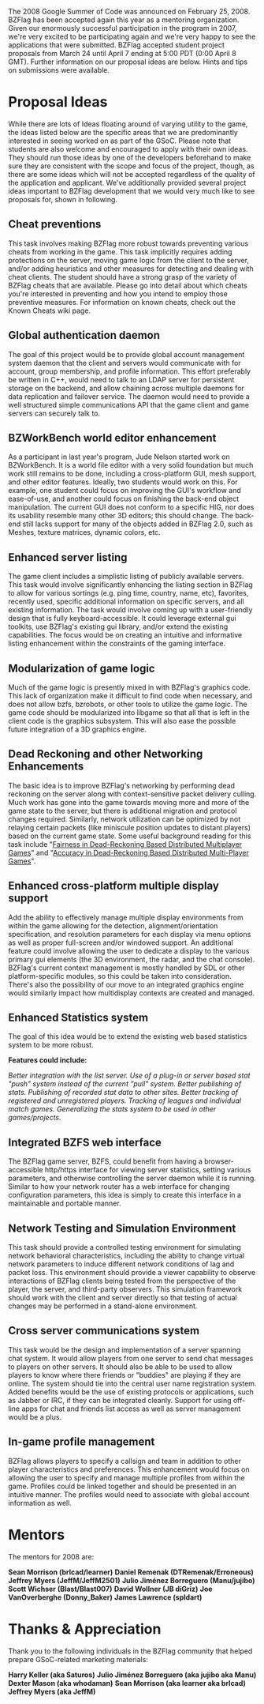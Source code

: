 The 2008 Google Summer of Code was announced on February 25, 2008.  BZFlag has been accepted again this year as a mentoring organization.  Given our enormously successful participation in the program in 2007, we're very excited to be participating again and we're very happy to see the applications that were submitted. BZFlag accepted student project proposals from March 24 until April 7 ending at 5:00 PDT (0:00 April 8 GMT). Further information on our proposal ideas are below.  Hints and tips on submissions were available.

# Proposal Ideas

While there are lots of Ideas floating around of varying utility to the game, the ideas listed below are the specific areas that we are predominantly interested in seeing worked on as part of the GSoC.  Please note that students are also welcome and encouraged to apply with their own ideas.  They should run those ideas by one of the developers beforehand to make sure they are consistent with the scope and focus of the project, though, as there are some ideas which will not be accepted regardless of the quality of the application and applicant.  We've additionally provided several project ideas important to BZFlag development that we would very much like to see proposals for, shown in following. 

## Cheat preventions
This task involves making BZFlag more robust towards preventing various cheats from working in the game.  This task implicitly requires adding protections on the server, moving game logic from the client to the server, and/or adding heuristics and other measures for detecting and dealing with cheat clients.  The student should have a strong grasp of the variety of BZFlag cheats that are available.  Please go into detail about which cheats you're interested in preventing and how you intend to employ those preventive measures. For information on known cheats, check out the Known Cheats wiki page.

## Global authentication daemon
The goal of this project would be to provide global account management system daemon that the client and servers would communicate with for account, group membership, and profile information.  This effort preferably be written in C++, would need to talk to an LDAP server for persistent storage on the backend, and allow chaining across multiple daemons for data replication and failover service.  The daemon would need to provide a well structured simple communications API that the game client and game servers can securely talk to.

## BZWorkBench world editor enhancement
As a participant in last year's program, Jude Nelson started work on BZWorkBench.  It is a world file editor with a very solid foundation but much work still remains to be done, including a cross-platform GUI, mesh support, and other editor features.  Ideally, two students would work on this.  For example, one student could focus on improving the GUI's workflow and ease-of-use, and another could focus on finishing the back-end object manipulation.
The current GUI does not conform to a specific HIG, nor does its usability resemble many other 3D editors; this should change.  The back-end still lacks support for many of the objects added in BZFlag 2.0, such as Meshes, texture matrices, dynamic colors, etc.

## Enhanced server listing
The game client includes a simplistic listing of publicly available servers.  This task would involve significantly enhancing the listing section in BZFlag to allow for various sortings (e.g. ping time, country, name, etc), favorites, recently used, specific additional information on specific servers, and all existing information.  The task would involve coming up with a user-friendly design that is fully keyboard-accessible.  It could leverage external gui toolkits, use BZFlag's existing gui library, and/or extend the existing capabilities.  The focus would be on creating an intuitive and informative listing enhancement within the constraints of the gaming interface.

## Modularization of game logic
Much of the game logic is presently mixed in with BZFlag's graphics code. This lack of organization make it difficult to find code when necessary, and does not allow bzfs, bzrobots, or other tools to utilize the game logic. The game code should be modularized into libgame so that all that is left in the client code is the graphics subsystem. This will also ease the possible future integration of a 3D graphics engine.

## Dead Reckoning and other Networking Enhancements
The basic idea is to improve BZFlag's networking by performing dead reckoning on the server along with context-sensitive packet delivery culling.  Much work has gone into the game towards moving more and more of the game state to the server, but there is additional migration and protocol changes required.  Similarly, network utilization can be optimized by not relaying certain packets (like miniscule position updates to distant players) based on the current game state.  Some useful background reading for this task include "[Fairness in Dead-Reckoning Based Distributed Multiplayer Games](http://www.research.ibm.com/netgames2005/papers/aggarwal.pdf)" and "[Accuracy in Dead-Reckoning Based Distributed Multi-Player Games](http://www.sigcomm.org/sigcomm2004/workshop_papers/net610-aggarwal.pdf)".

## Enhanced cross-platform multiple display support
Add the ability to effectively manage multiple display environments from within the game allowing for the detection, alignment/orientation specification, and resolution parameters for each display via menu options as well as proper full-screen and/or windowed support.  An additional feature could involve allowing the user to dedicate a display to the various primary gui elements (the 3D environment, the radar, and the chat console).  BZFlag's current context management is mostly handled by SDL or other platform-specific modules, so this could be taken into consideration.  There's also the possibility of our move to an integrated graphics engine would similarly impact how multidisplay contexts are created and managed.

## Enhanced Statistics system
The goal of this idea would be to extend the existing web based statistics system to be more robust.

**Features could include:**

*Better integration with the list server.*
*Use of a plug-in or server based stat "push" system instead of the current "pull" system.*
*Better publishing of stats.*
*Publishing of recorded stat data to other sites.*
*Better tracking of registered and unregistered players.*
*Tracking of leagues and individual match games.*
*Generalizing the stats system to be used in other games/projects.*

## Integrated BZFS web interface
The BZFlag game server, BZFS, could benefit from having a browser-accessible http/https interface for viewing server statistics, setting various parameters, and otherwise controlling the server daemon while it is running.  Similar to how your network router has a web interface for changing configuration parameters, this idea is simply to create this interface in a maintainable and portable manner.

## Network Testing and Simulation Environment
This task should provide a controlled testing environment for simulating network behavioral characteristics, including the ability to change virtual network parameters to induce different network conditions of lag and packet loss.  This environment should provide a viewer capability to observe interactions of BZFlag clients being tested from the perspective of the player, the server, and third-party observers.  This simulation framework should work with the client and server directly so that testing of actual changes may be performed in a stand-alone environment.

## Cross server communications system
This task would be the design and implementation of a server spanning chat system. It would allow players from one server to send chat messages to players on other servers. It should also be able to be used to allow players to know where there friends or "buddies" are playing if they are online. The system should tie into the central user name registration system. Added benefits would be the use of existing protocols or applications, such as Jabber or IRC, if they can be integrated cleanly. Support for using off-line apps for chat and friends list access as well as server management would be a plus.

## In-game profile management
BZFlag allows players to specify a callsign and team in addition to other player characteristics and preferences.  This enhancement would focus on allowing the user to specify and manage multiple profiles from within the game.  Profiles could be linked together and should be presented in an intuitive manner.  The profiles would need to associate with global account information as well.

# Mentors
The mentors for 2008 are:

**Sean Morrison (brlcad/learner)**
**Daniel Remenak (DTRemenak/Erroneous)**
**Jeffrey Myers (JeffM/JeffM2501)**
**Julio Jiménez Borreguero (Manu/jujibo)**
**Scott Wichser (Blast/Blast007)**
**David Wollner (JB diGriz)**
**Joe VanOverberghe (Donny_Baker)**
**James Lawrence (spldart)**

# Thanks & Appreciation

Thank you to the following individuals in the BZFlag community that helped prepare GSoC-related marketing materials:

**Harry Keller (aka Saturos)**
**Julio Jiménez Borreguero (aka jujibo aka Manu)**
**Dexter Mason (aka whodaman)**
**Sean Morrison (aka learner aka brlcad)**
**Jeffrey Myers (aka JeffM)**
